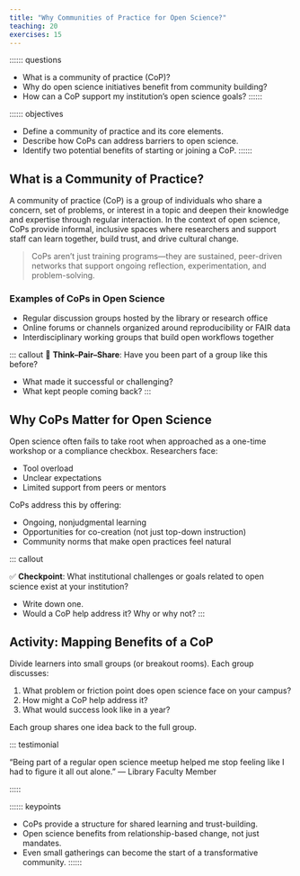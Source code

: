```yaml
---
title: "Why Communities of Practice for Open Science?"
teaching: 20
exercises: 15
---
```


:::::: questions
- What is a community of practice (CoP)?
- Why do open science initiatives benefit from community building?
- How can a CoP support my institution’s open science goals?
::::::

:::::: objectives
- Define a community of practice and its core elements.
- Describe how CoPs can address barriers to open science.
- Identify two potential benefits of starting or joining a CoP.
::::::

## What is a Community of Practice?

A community of practice (CoP) is a group of individuals who share a concern, set of problems, or interest in a topic and deepen their knowledge and expertise through regular interaction. In the context of open science, CoPs provide informal, inclusive spaces where researchers and support staff can learn together, build trust, and drive cultural change.

> CoPs aren’t just training programs—they are sustained, peer-driven networks that support ongoing reflection, experimentation, and problem-solving.

### Examples of CoPs in Open Science

- Regular discussion groups hosted by the library or research office
- Online forums or channels organized around reproducibility or FAIR data
- Interdisciplinary working groups that build open workflows together

::: callout
💬 **Think–Pair–Share**: Have you been part of a group like this before?

- What made it successful or challenging?
- What kept people coming back?
:::

## Why CoPs Matter for Open Science

Open science often fails to take root when approached as a one-time workshop or a compliance checkbox. Researchers face:

- Tool overload
- Unclear expectations
- Limited support from peers or mentors

CoPs address this by offering:

- Ongoing, nonjudgmental learning
- Opportunities for co-creation (not just top-down instruction)
- Community norms that make open practices feel natural

::: callout

✅ **Checkpoint**: What institutional challenges or goals related to open science exist at your institution?
- Write down one.
- Would a CoP help address it? Why or why not?
:::

## Activity: Mapping Benefits of a CoP

Divide learners into small groups (or breakout rooms). Each group discusses:

1. What problem or friction point does open science face on your campus?
2. How might a CoP help address it?
3. What would success look like in a year?

Each group shares one idea back to the full group.

::: testimonial

“Being part of a regular open science meetup helped me stop feeling like I had to figure it all out alone.”  — Library Faculty Member

:::::

:::::: keypoints
- CoPs provide a structure for shared learning and trust-building.
- Open science benefits from relationship-based change, not just mandates.
- Even small gatherings can become the start of a transformative community.
::::::
